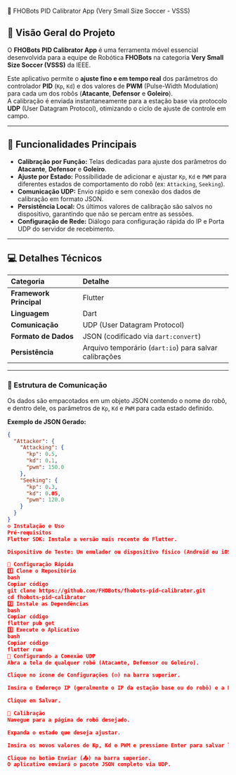  🤖 FHOBots PID Calibrator App (Very Small Size Soccer - VSSS)

## 📝 Visão Geral do Projeto

O **FHOBots PID Calibrator App** é uma ferramenta móvel essencial desenvolvida para a equipe de Robótica **FHOBots** na categoria **Very Small Size Soccer (VSSS)** da IEEE.

Este aplicativo permite o **ajuste fino e em tempo real** dos parâmetros do controlador **PID** (`Kp`, `Kd`) e dos valores de **PWM** (Pulse-Width Modulation) para cada um dos robôs (**Atacante**, **Defensor** e **Goleiro**).  
A calibração é enviada instantaneamente para a estação base via protocolo **UDP** (User Datagram Protocol), otimizando o ciclo de ajuste de controle em campo.

---

## 🌟 Funcionalidades Principais

- **Calibração por Função:** Telas dedicadas para ajuste dos parâmetros do **Atacante**, **Defensor** e **Goleiro**.  
- **Ajuste por Estado:** Possibilidade de adicionar e ajustar `Kp`, `Kd` e `PWM` para diferentes estados de comportamento do robô (ex: `Attacking`, `Seeking`).  
- **Comunicação UDP:** Envio rápido e sem conexão dos dados de calibração em formato JSON.  
- **Persistência Local:** Os últimos valores de calibração são salvos no dispositivo, garantindo que não se percam entre as sessões.  
- **Configuração de Rede:** Diálogo para configuração rápida do IP e Porta UDP do servidor de recebimento.

---

## 💻 Detalhes Técnicos

| Categoria | Detalhe |
| :--- | :--- |
| **Framework Principal** | Flutter |
| **Linguagem** | Dart |
| **Comunicação** | UDP (User Datagram Protocol) |
| **Formato de Dados** | JSON (codificado via `dart:convert`) |
| **Persistência** | Arquivo temporário (`dart:io`) para salvar calibrações |

---

### 🧩 Estrutura de Comunicação

Os dados são empacotados em um objeto JSON contendo o nome do robô, e dentro dele, os parâmetros de `Kp`, `Kd` e `PWM` para cada estado definido.

**Exemplo de JSON Gerado:**

```json
{
  "Attacker": {
    "Attacking": {
      "kp": 0.5,
      "kd": 0.1,
      "pwm": 150.0
    },
    "Seeking": {
      "kp": 0.3,
      "kd": 0.05,
      "pwm": 120.0
    }
  }
}
⚙️ Instalação e Uso
Pré-requisitos
Flutter SDK: Instale a versão mais recente do Flutter.

Dispositivo de Teste: Um emulador ou dispositivo físico (Android ou iOS).

🚀 Configuração Rápida
1️⃣ Clone o Repositório
bash
Copiar código
git clone https://github.com/FHOBots/fhobots-pid-calibrator.git
cd fhobots-pid-calibrator
2️⃣ Instale as Dependências
bash
Copiar código
flutter pub get
3️⃣ Execute o Aplicativo
bash
Copiar código
flutter run
📡 Configurando a Conexão UDP
Abra a tela de qualquer robô (Atacante, Defensor ou Goleiro).

Clique no ícone de Configurações (⚙️) na barra superior.

Insira o Endereço IP (geralmente o IP da estação base ou do robô) e a Porta UDP que está ouvindo os pacotes de calibração.

Clique em Salvar.

🔧 Calibração
Navegue para a página do robô desejado.

Expanda o estado que deseja ajustar.

Insira os novos valores de Kp, Kd e PWM e pressione Enter para salvar localmente.

Clique no botão Enviar (📤) na barra superior.
O aplicativo enviará o pacote JSON completo via UDP.
